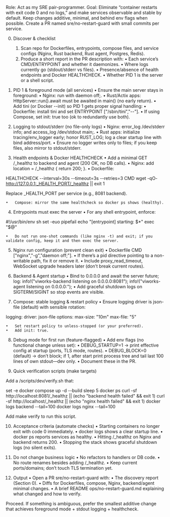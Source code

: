 Role: Act as my SRE pair-programmer.
Goal: Eliminate “container restarts with exit code 0 and no logs,” and make services observable and stable by default. Keep changes additive, minimal, and behind env flags when possible. Create a PR named sre/no-restart-guard with small commits per service.

0) Discover & checklist
	1.	Scan repo for Dockerfiles, entrypoints, compose files, and service configs (Nginx, Rust backend, Rust agent, Postgres, Redis).
	2.	Produce a short report in the PR description with:
	•	Each service’s CMD/ENTRYPOINT and whether it daemonizes.
	•	Where logs currently go (stdout/stderr vs files).
	•	Presence/absence of health endpoints and Docker HEALTHCHECK.
	•	Whether PID 1 is the server or a shell script.

1) PID 1 & foreground mode (all services)
	•	Ensure the main server stays in foreground:
	•	Nginx: run with daemon off;.
	•	Rust/Actix apps: HttpServer::run().await must be awaited in main() (no early return).
	•	Add tini (or Docker --init) so PID 1 gets proper signal handling:
	•	Dockerfile: install tini and set ENTRYPOINT ["/sbin/tini","--"].
	•	If using Compose, set init: true too (ok to redundantly use both).

2) Logging to stdout/stderr (no file-only logs)
	•	Nginx: error_log /dev/stderr info; and access_log /dev/stdout main;.
	•	Rust apps: initialize tracing/env_logger early; honor RUST_LOG; log a clear startup line with bind address/port.
	•	Ensure no logger writes only to files; if you keep files, also mirror to stdout/stderr.

3) Health endpoints & Docker HEALTHCHECK
	•	Add a minimal GET /_healthz to backend and agent (200 OK, no DB calls).
	•	Nginx: add location = /_healthz { return 200; }.
	•	Dockerfile:

HEALTHCHECK --interval=30s --timeout=3s --retries=3 CMD wget -qO- http://127.0.0.1:_HEALTH_PORT/_healthz || exit 1

Replace _HEALTH_PORT per service (e.g., 8081 backend).

	•	Compose: mirror the same healthcheck so docker ps shows (healthy).

4) Entrypoints must exec the server
	•	For any shell entrypoint, enforce:

#!/usr/bin/env sh
set -euo pipefail
echo "[entrypoint] starting: $*"
exec "$@"


	•	Do not run one-shot commands (like nginx -t) and exit; if you validate config, keep it and then exec the server.

5) Nginx run configuration (prevent clean exit)
	•	Dockerfile CMD ["nginx","-g","daemon off;"].
	•	If there’s a pid directive pointing to a non-writable path, fix it or remove it.
	•	Include proxy_read_timeout, WebSocket upgrade headers later (don’t break current routes).

6) Backend & Agent startup
	•	Bind to 0.0.0.0 and await the server future; log:
info!("viworks-backend listening on 0.0.0.0:8081");
info!("viworks-agent listening on 0.0.0.0:<port>");
	•	Add graceful shutdown logs on SIGTERM/SIGINT so stop events are visible.

7) Compose: stable logging & restart policy
	•	Ensure logging driver is json-file (default) with sensible rotation:

logging:
  driver: json-file
  options:
    max-size: "10m"
    max-file: "5"


	•	Set restart policy to unless-stopped (or your preferred).
	•	Add init: true.

8) Debug mode for first run (feature-flagged)
	•	Add env flags (no functional change unless set):
	•	DEBUG_STARTUP=1 → print effective config at startup (ports, TLS mode, routes).
	•	DEBUG_BLOCK=0 (default) → don’t block; if 1, after start print process tree and tail last 100 lines of own stdout—dev only.
	•	Document these in the PR.

9) Quick verification scripts (make targets)

Add a /scripts/dev/verify.sh that:

set -e
docker compose up -d --build
sleep 5
docker ps
curl -sf http://localhost:8081/_healthz || (echo "backend health failed" && exit 1)
curl -sf http://localhost/_healthz || (echo "nginx health failed" && exit 1)
docker logs backend --tail=100
docker logs nginx --tail=100

Add make verify to run this script.

10) Acceptance criteria (automate checks)
	•	Starting containers no longer exit with code 0 immediately.
	•	docker logs <svc> shows a clear startup line.
	•	docker ps reports services as healthy.
	•	Hitting /_healthz on Nginx and backend returns 200.
	•	Stopping the stack shows graceful shutdown logs (no silent exits).

11) Do not change business logic
	•	No refactors to handlers or DB code.
	•	No route renames besides adding /_healthz.
	•	Keep current ports/domains; don’t touch TLS termination yet.

12) Output
	•	Open a PR sre/no-restart-guard with:
	•	The discovery report (Section 0).
	•	Diffs for Dockerfiles, compose, Nginx, backend/agent minimal changes.
	•	A brief README ops/no-restart-guard.md explaining what changed and how to verify.

Proceed. If something is ambiguous, prefer the smallest additive change that achieves foreground mode + stdout logging + healthcheck.